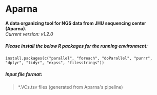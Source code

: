 # Aparna
**A data organizing tool for NGS data from JHU sequencing center (Aparna).**    
*Current version: v1.2.0*

##### Please install the below R packages for the running environment:
```
install.packages(c("parallel", "foreach", "doParallel", "purrr", "dplyr", "tidyr", "expss", "filesstrings"))
```

##### Input file format:
> *.VCs.tsv files (generated from Aparna's pipeline)    
